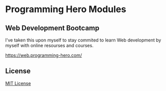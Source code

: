 # Programming Hero Modules
## Web Development Bootcamp

I've taken this upon myself to stay commited to learn Web development by myself with online resourses and courses.

https://web.programming-hero.com/

## License

[MIT License](LICENSE)
